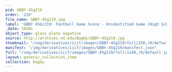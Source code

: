 ```yaml
---
pid: GBBY-45g219
order: '219'
file_name: GBBY-45g219.jpg
label: 'GBBY 45G/219: Football Game Scene - Unidentified Game (High School?) - c1920s'
_date: 1920s
object_type: glass plate negative
source: http://archives.nd.edu/Bagby/GBBY-45g219.jpg
thumbnail: "/img/derivatives/iiif/images/GBBY-45g219/full/250,/0/default.jpg"
manifest: "/img/derivatives/iiif/images/GBBY-45g219/manifest.json"
full: "/img/derivatives/iiif/images/GBBY-45g219/full/1140,/0/default.jpg"
layout: generic_collection_item
collection: bagby
---
```

